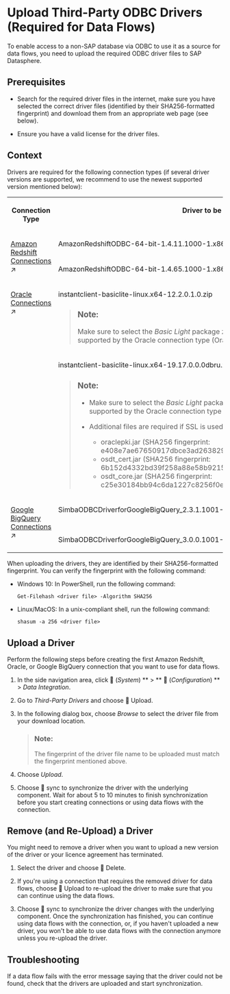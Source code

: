 <!-- loiob9b5579054df48c39381d5b17286bf21 -->

<link rel="stylesheet" type="text/css" href="../css/sap-icons.css"/>

# Upload Third-Party ODBC Drivers \(Required for Data Flows\)

To enable access to a non-SAP database via ODBC to use it as a source for data flows, you need to upload the required ODBC driver files to SAP Datasphere.



<a name="loiob9b5579054df48c39381d5b17286bf21__section_tqp_kfh_2mb"/>

## Prerequisites

-   Search for the required driver files in the internet, make sure you have selected the correct driver files \(identified by their SHA256-formatted fingerprint\) and download them from an appropriate web page \(see below\).

-   Ensure you have a valid license for the driver files.




<a name="loiob9b5579054df48c39381d5b17286bf21__section_k3n_hzn_tsb"/>

## Context

Drivers are required for the following connection types \(if several driver versions are supported, we recommend to use the newest supported version mentioned below\):


<table>
<tr>
<th valign="top">

Connection Type

</th>
<th valign="top">

Driver to be uploaded

</th>
<th valign="top">

SHA256 Fingerprint

</th>
<th valign="top">

Download Site

</th>
</tr>
<tr>
<td valign="top" rowspan="2">

[Amazon Redshift Connections](https://help.sap.com/viewer/9f36ca35bc6145e4acdef6b4d852d560/DEV_CURRENT/en-US/8b132061d4e149d9a16b3576dda1f613.html "Use an Amazon Redshift connection to access data from Amazon Redshift 8.x databases.") :arrow_upper_right:

</td>
<td valign="top">

AmazonRedshiftODBC-64-bit-1.4.11.1000-1.x86\_64.rpm

</td>
<td valign="top">

6d811e2f198a030274bf9f099d4c828b1b071b78e99432eee1531d4988768a22

</td>
<td valign="top" rowspan="2">

`https://docs.aws.amazon.com` 

</td>
</tr>
<tr>
<td valign="top">

AmazonRedshiftODBC-64-bit-1.4.65.1000-1.x86\_64.rpm

</td>
<td valign="top">

ee79a8d41760a90b6fa2e1a074e33b0518e3393afd305f0bee843b5393e10df0

</td>
</tr>
<tr>
<td valign="top" rowspan="2">

[Oracle Connections](https://help.sap.com/viewer/9f36ca35bc6145e4acdef6b4d852d560/DEV_CURRENT/en-US/c73ae0601d364f47830d339b6e86b7e8.html "Use an Oracle connection to access data from an Oracle database (on-premise).") :arrow_upper_right:

</td>
<td valign="top">

instantclient-basiclite-linux.x64-12.2.0.1.0.zip

> ### Note:  
> Make sure to select the *Basic Light* package zip file. The package applies to all versions supported by the Oracle connection type \(Oracle 12c, Oracle 18c, and Oracle 19c\).



</td>
<td valign="top">

1c3adb36f9605aae84ae98461bd6ee9eb26b303cace3f5534cd7985d470d0494

</td>
<td valign="top">

`https://oracle.com`

</td>
</tr>
<tr>
<td valign="top">

instantclient-basiclite-linux.x64-19.17.0.0.0dbru.zip

> ### Note:  
> -   Make sure to select the *Basic Light* package zip file. The package applies to all versions supported by the Oracle connection type \(Oracle 12c, Oracle 18c, and Oracle 19c\).
> 
> -   Additional files are required if SSL is used:
> 
>     -   oraclepki.jar \(SHA256 fingerprint: e408e7ae67650917dbce3ad263829bdc6c791d50d4db2fd59aeeb5503175499b\)
>     -   osdt\_cert.jar \(SHA256 fingerprint: 6b152d4332bd39f258a88e58b9215a926048d740e148971fe1628b09060176a8\)
>     -   osdt\_core.jar \(SHA256 fingerprint: c25e30184bb94c6da1227c8256f0e1336acb97b29229edb4aacf27167b96075e\)



</td>
<td valign="top">

ea4a9557c6355f5b56b648b7dff47db79a1403b7e9f7abeca9e1a0e952498e13

</td>
<td valign="top">

`https://download.oracle.com/otn_software/linux/instantclient/1917000/instantclient-basic-linux.x64-19.17.0.0.0dbru.zip`

</td>
</tr>
<tr>
<td valign="top" rowspan="2">

[Google BigQuery Connections](https://help.sap.com/viewer/9f36ca35bc6145e4acdef6b4d852d560/DEV_CURRENT/en-US/30ed77de13864368bdc596099b37ed70.html "Use the connection to connect to and access data from Google BigQuery.") :arrow_upper_right:

</td>
<td valign="top">

SimbaODBCDriverforGoogleBigQuery\_2.3.1.1001-Linux.tar.gz

</td>
<td valign="top">

abf4551d621c26f4fa30539e7ece2a47daaf6e1d67c59e5b7e79c43a3335018f

</td>
<td valign="top">

`https://storage.googleapis.com/simba-bq-release/odbc/SimbaODBCDriverforGoogleBigQuery_2.3.1.1001-Linux.tar.gz`

</td>
</tr>
<tr>
<td valign="top">

SimbaODBCDriverforGoogleBigQuery\_3.0.0.1001-Linux.tar.gz

</td>
<td valign="top">

58d3c9acfb93f0d26c081a230ff664a16c8544d567792ebc5436beb31e9e28e4

</td>
<td valign="top">

`https://cloud.google.com/bigquery/providers/simba-drivers`

</td>
</tr>
</table>

When uploading the drivers, they are identified by their SHA256-formatted fingerprint. You can verify the fingerprint with the following command:

-   Windows 10: In PowerShell, run the following command:

    `Get-Filehash <driver file> -Algorithm SHA256`

-   Linux/MacOS: In a unix-compliant shell, run the following command:

    `shasum -a 256 <driver file>`




<a name="loiob9b5579054df48c39381d5b17286bf21__section_ihl_rfh_2mb"/>

## Upload a Driver

Perform the following steps before creating the first Amazon Redshift, Oracle, or Google BigQuery connection that you want to use for data flows.

1.  In the side navigation area, click <span class="FPA-icons-V3"></span> \(*System*\) ** \> ** :wrench: \(*Configuration*\) ** \> *Data Integration*.

2.  Go to *Third-Party Drivers* and choose <span class="FPA-icons-V3"></span> Upload.

3.  In the following dialog box, choose *Browse* to select the driver file from your download location.

    > ### Note:  
    > The fingerprint of the driver file name to be uploaded must match the fingerprint mentioned above.

4.  Choose *Upload*.

5.  Choose <span class="FPA-icons-V3"></span> sync to synchronize the driver with the underlying component. Wait for about 5 to 10 minutes to finish synchronization before you start creating connections or using data flows with the connection.




<a name="loiob9b5579054df48c39381d5b17286bf21__section_eyf_qzf_gmb"/>

## Remove \(and Re-Upload\) a Driver

You might need to remove a driver when you want to upload a new version of the driver or your licence agreement has terminated.

1.  Select the driver and choose <span class="FPA-icons-V3"></span> Delete.

2.  If you're using a connection that requires the removed driver for data flows, choose <span class="FPA-icons-V3"></span> Upload to re-upload the driver to make sure that you can continue using the data flows.

3.  Choose <span class="FPA-icons-V3"></span> sync to synchronize the driver changes with the underlying component. Once the synchronization has finished, you can continue using data flows with the connection, or, if you haven't uploaded a new driver, you won't be able to use data flows with the connection anymore unless you re-upload the driver.




## Troubleshooting

If a data flow fails with the error message saying that the driver could not be found, check that the drivers are uploaded and start synchronization.

